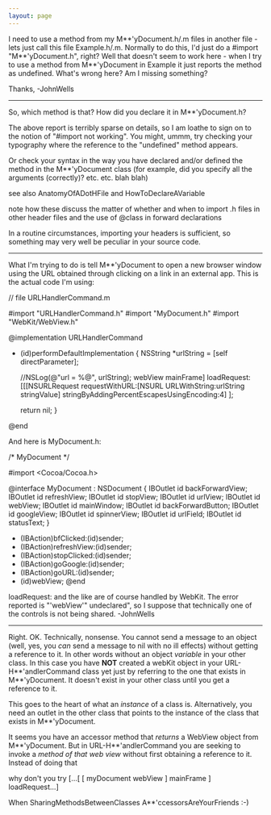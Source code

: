 ```yaml
---
layout: page
---
```




I need to use a method from my M**'yDocument.h/.m files
in another file - lets just call this file Example.h/.m. Normally to do this, I'd just do a #import "M**'yDocument.h", right? Well that doesn't seem to work here - when I try to use
a method from M**'yDocument in Example it just reports the method as undefined. What's wrong here? Am I missing something?

Thanks,
-JohnWells

----

So, which method is that? How did you declare it in M**'yDocument.h?

The above report is terribly sparse on details, so I am loathe to sign on to the notion of "#import not working".
You might, ummm, try checking your typography where the reference to the "undefined" method appears.

Or check your syntax in the way you have declared and/or defined the method in the M**'yDocument class
(for example, did you specify all the arguments (correctly)? etc. etc. blah blah)

see also AnatomyOfADotHFile and HowToDeclareAVariable

note how these discuss the matter of whether and when to import .h files in other header files
and the use of @class in forward declarations

In a routine circumstances, importing your headers is sufficient, so something may very well be peculiar in your source code.

----

What I'm trying to do is tell M**'yDocument to open a new browser window using the URL obtained through clicking on a link in an external app. This is the actual code I'm using:

    
// file URLHandlerCommand.m

#import "URLHandlerCommand.h"
#import "MyDocument.h"
#import "WebKit/WebView.h"

@implementation URLHandlerCommand

- (id)performDefaultImplementation {
    NSString *urlString = [self directParameter];
	
	//NSLog(@"url = %@", urlString);
	webView mainFrame] loadRequest:
   [[[NSURLRequest requestWithURL:[NSURL URLWithString:urlString stringValue] stringByAddingPercentEscapesUsingEncoding:4]
   ];

    return nil;
}

@end


And here is MyDocument.h:

    
/* MyDocument */

#import <Cocoa/Cocoa.h>

@interface MyDocument : NSDocument
{
    IBOutlet id backForwardView;
    IBOutlet id refreshView;
    IBOutlet id stopView;
    IBOutlet id urlView;
	IBOutlet id webView;
	IBOutlet id mainWindow;
	IBOutlet id backForwardButton;
	IBOutlet id googleView;
	IBOutlet id spinnerView;
	IBOutlet id urlField;
	IBOutlet id statusText;
}
- (IBAction)bfClicked:(id)sender;
- (IBAction)refreshView:(id)sender;
- (IBAction)stopClicked:(id)sender;
- (IBAction)goGoogle:(id)sender;
- (IBAction)goURL:(id)sender;
- (id)webView;
@end


loadRequest: and the like are of course handled by WebKit. The error reported is "'webView'" undeclared", so I suppose that technically one of the controls is not being shared.
-JohnWells

----

Right. OK. Technically, nonsense. You cannot send a message to an object
(well, yes, you *can* send a message to nil with no ill effects)
without getting a reference to it. In other words without an object *variable* in your other class.
In this case you have **NOT** created a webKit object in
your URL-H**'andlerCommand class yet just by referring to the one
that exists in M**'yDocument. It doesn't exist in your other class until you get a reference to it.

This goes to the heart of what an *instance* of a class is. Alternatively, you need an outlet in the other class that
points to the instance of the class that exists in M**'yDocument.

 It seems you have an accessor method that *returns* a WebView object from M**'yDocument.
But in URL-H**'andlerCommand you
are seeking to invoke a *method of that web view* without first obtaining a reference to it. Instead of doing that

why don't you try       [...[ [ myDocument webView ] mainFrame ] loadRequest...]

When SharingMethodsBetweenClasses A**'ccessorsAreYourFriends   :-)
